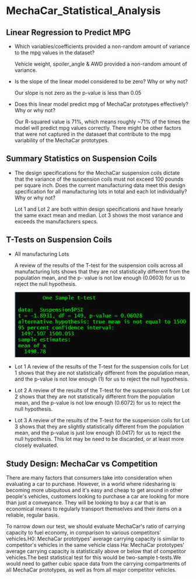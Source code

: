 # MechaCar_Statistical_Analysis

## Linear Regression to Predict MPG

- Which variables/coefficients provided a non-random amount of variance to the mpg values in the dataset?

    Vehicle weight, spoiler_angle & AWD provided a non-random amount of variance. 

- Is the slope of the linear model considered to be zero? Why or why not?

   Our slope is not zero as the p-value is less than 0.05
   
- Does this linear model predict mpg of MechaCar prototypes effectively? Why or why not?

    Our R-squared value is 71%, which means roughly ~71% of the times the model will predict mpg values correctly. There might be other factors that were not captured in the           datasaet that contribute to the mpg variability of the MechaCar prototypes.
    
## Summary Statistics on Suspension Coils
- The design specifications for the MechaCar suspension coils dictate that the variance of the suspension coils must not exceed 100 pounds per square inch. Does the current         manufacturing data meet this design specification for all manufacturing lots in total and each lot individually? Why or why not?

  Lot 1 and Lot 2 are both within design specifications and have hnearly the same exact mean and median. Lot 3 shows the most variance and exceeds the manufacturers specs.

## T-Tests on Suspension Coils
- All manufacturing Lots

  A review of the results of the T-test for the suspension coils across all manufacturing lots shows that they are not statistically different from the population mean, and the p-   value is not low enough (0.0603) for us to reject the null hypothesis.
  
  ![Image](https://github.com/yashodhan1202/MechaCar_Statistical_Analysis/blob/main/All_Lots_TTest.png)

- Lot 1
  A review of the results of the T-test for the suspension coils for Lot 1 shows that they are not statistically different from the population mean, and the p-value is not low       enough (1) for us to reject the null hypothesis.
  
  
- Lot 2
  A review of the results of the T-test for the suspension coils for Lot 2 shows that they are not statistically different from the population mean, and the p-value is not low       enough (0.6072) for us to reject the null hypothesis.

- Lot 3
  A review of the results of the T-test for the suspension coils for Lot 3 shows that they are slightly statistically different from the population mean, and the p-value is just     low enough (0.0417) for us to reject the null hypothesis. This lot may be need to be discarded, or at least more closely evaluated.
  
## Study Design: MechaCar vs Competition
There are many factors that consumers take into consideration when evaluating a car to purchase. However, in a world where ridesharing is becoming more ubiquitous and it's easy and cheap to get around in other people's vehicles, customers looking to purchase a car are looking for more than just a conveyance. They will be looking to buy a car that is an economical means to regularly transport themselves and their items on a reliable, regular basis.

To narrow down our test, we should evaluate MechaCar's ratio of carrying capacity to fuel economy, in comparison to various competitors' vehicles.H0: MechaCar prototypes' average carrying capacity is similar to competitor's vehicles in the same vehicle class Ha: MechaCar prototypes' average carrying capacity is statistically above or below that of competitor vehicles.The best statistical test for this would be two-sample t-tests.We would need to gather cubic space data from the carrying compartments of all MechaCar prototypes, as well as from all major competitor vehicles.
